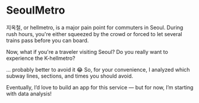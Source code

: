 # SeoulMetro

지옥철, or hellmetro, is a major pain point for commuters in Seoul.
During rush hours, you're either squeezed by the crowd or forced to let several trains pass before you can board.

Now, what if you're a traveler visiting Seoul?
Do you really want to experience the K-hellmetro?

... probably better to avoid it 😂
So, for your convenience, I analyzed which subway lines, sections, and times you should avoid.

Eventually, I’d love to build an app for this service — but for now, I’m starting with data analysis!
